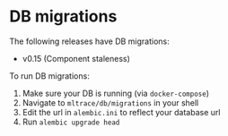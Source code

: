 # DB migrations

The following releases have DB migrations:

- v0.15 (Component staleness)

To run DB migrations:

1. Make sure your DB is running (via `docker-compose`)
2. Navigate to `mltrace/db/migrations` in your shell
3. Edit the url in `alembic.ini` to reflect your database url
4. Run `alembic upgrade head`
